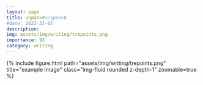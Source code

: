 ```yaml
---
layout: page
title: <span>#</span>8
#date: 2023-31-05
description:
img: assets/img/writing/trepoints.png
importance: 93
category: writing
---
```


<div class="row">
    <div class="col-sm mt-3 mt-md-0">
        {% include figure.html path="assets/img/writing/trepoints.png" title="example image" class="img-fluid rounded z-depth-1" zoomable=true %}
    </div>
</div>